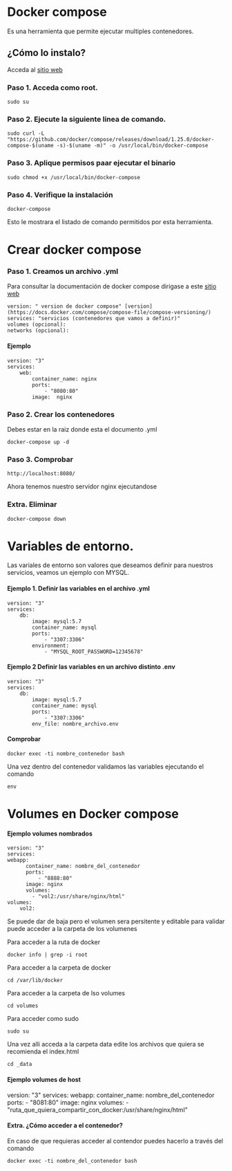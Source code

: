 # Docker compose
Es una herramienta que permite ejecutar multiples contenedores.

## ¿Cómo lo instalo?
	
Acceda al [sitio web](https://docs.docker.com/compose/)

### Paso 1. Acceda como root.

	sudo su 

### Paso 2. Ejecute la siguiente linea de comando.

	sudo curl -L "https://github.com/docker/compose/releases/download/1.25.0/docker-compose-$(uname -s)-$(uname -m)" -o /usr/local/bin/docker-compose

### Paso 3. Aplique permisos paar ejecutar el binario

	sudo chmod +x /usr/local/bin/docker-compose

### Paso 4. Verifique la instalación

	docker-compose

Esto le mostrara el listado de comando permitidos por esta herramienta.


# Crear docker compose

### Paso 1. Creamos un archivo .yml 

Para consultar la documentación de docker compose dirigase a este [sitio web](https://docs.docker.com/compose/)

	version: " version de docker compose" [version](https://docs.docker.com/compose/compose-file/compose-versioning/)
	services: "servicios (contenedores que vamos a definir)"
    volumes (opcional):
    networks (opcional):

#### Ejemplo 
	
	version: "3"
	services: 
    	web:
      		container_name: nginx
      		ports: 
          		- "8080:80"
      		image:  nginx  

### Paso 2. Crear los contenedores 
Debes estar en la raiz donde esta el documento .yml

	docker-compose up -d

### Paso 3. Comprobar 
	
	http://localhost:8080/

Ahora tenemos nuestro servidor nginx ejecutandose

### Extra. Eliminar

	docker-compose down	

# Variables de entorno.
 
Las variales de entorno son valores que deseamos definir para nuestros servicios, veamos un ejemplo con MYSQL.

#### Ejemplo 1. Definir las variables en el archivo .yml

	version: "3"
	services: 
    	db:
      		image: mysql:5.7
      		container_name: mysql
      		ports:
         		- "3307:3306"
      		environment:
        		- "MYSQL_ROOT_PASSWORD=12345678"
#### Ejemplo 2 Definir las variables en un archivo distinto .env
	
	version: "3"
	services: 
    	db:
      		image: mysql:5.7
      		container_name: mysql
      		ports:
         		- "3307:3306"
      		env_file: nombre_archivo.env
        
#### Comprobar 

	docker exec -ti nombre_contenedor bash	

Una vez dentro del contenedor validamos las variables ejecutando el comando
	
	env	

	
# Volumes en Docker compose

#### Ejemplo volumes nombrados
	
	version: "3"
	services: 
    webapp:
	      container_name: nombre_del_contenedor
	      ports: 
	          - "8888:80"
	      image: nginx
	      volumes: 
	        - "vol2:/usr/share/nginx/html"
	volumes:
	    vol2:

Se puede dar de baja pero el volumen sera persitente y editable para validar puede acceder a la carpeta de los volumenes 

Para acceder a la ruta de docker

	docker info | grep -i root

Para acceder a la carpeta de docker

	cd /var/lib/docker

Para acceder a la carpeta de lso volumes

	cd volumes

Para acceder como sudo
	
	sudo su

Una vez alli acceda a la carpeta  data edite los archivos que quiera se recomienda el index.html

	cd _data


#### Ejemplo volumes de host

version: "3"
services: 
    webapp:
      container_name: nombre_del_contenedor
      ports: 
          - "8081:80"
      image: nginx
      volumes: 
        - "ruta_que_quiera_compartir_con_docker:/usr/share/nginx/html"

#### Extra. ¿Cómo acceder a el contenedor?
En caso de que requieras acceder al contendor puedes hacerlo a través del comando 
	
	docker exec -ti nombre_del_contenedor bash



